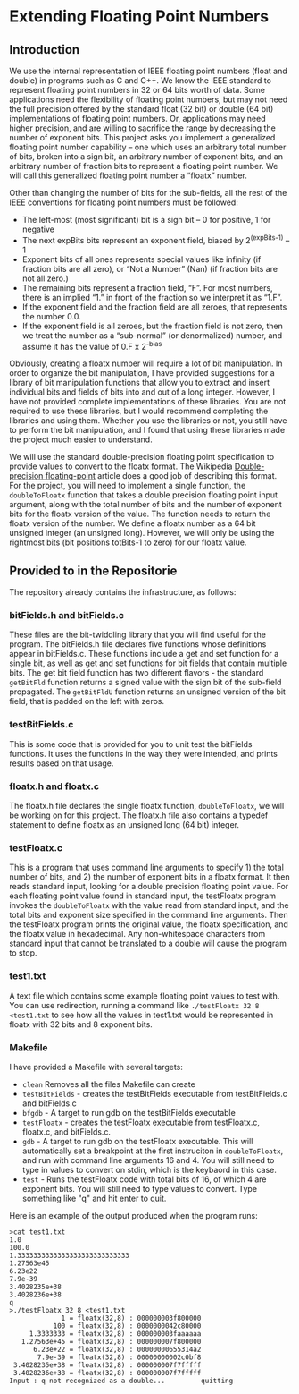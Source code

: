 # Extending Floating Point Numbers

## Introduction

We use the internal representation of IEEE floating point numbers (float and double) in programs such as C and C++. We know the IEEE standard to represent floating point numbers in 32 or 64 bits worth of data. Some applications need the flexibility of floating point numbers, but may not need the full precision offered by the standard float (32 bit) or double (64 bit) implementations of floating point numbers. Or, applications may need higher precision, and are willing to sacrifice the range by decreasing the number of exponent bits. This project asks you implement a generalized floating point number capability – one which uses an arbitrary total number of bits, broken into a sign bit, an arbitrary number of exponent bits, and an arbitrary number of fraction bits to represent a floating point number.  We will call this generalized floating point number a “floatx” number. 

Other than changing the number of bits for the sub-fields, all the rest of the IEEE conventions for floating point numbers must be followed:
- The left-most (most significant) bit is a sign bit – 0 for positive, 1 for negative
- The next expBits bits represent an exponent field, biased by 2<sup>(expBits-1)</sup> – 1
- Exponent bits of all ones represents special values like infinity (if fraction bits are all zero), or “Not a Number” (Nan) (if fraction bits are not all zero.)
- The remaining bits represent a fraction field, “F”.  For most numbers, there is an implied “1.” in front of the fraction so we interpret it as “1.F”.  
- If the exponent field and the fraction field are all zeroes, that represents the number 0.0.
- If the exponent field is all zeroes, but the fraction field is not zero, then we treat the number as a “sub-normal” (or denormalized) number, and assume it has the value of 0.F x 2<sup>-bias</sup>

Obviously, creating a floatx number will require a lot of bit manipulation. In order to organize the bit manipulation, I have provided suggestions for a library of bit manipulation functions that allow you to extract and insert individual bits and fields of bits into and out of a long integer. However, I have not provided complete implementations of these libraries. You are not required to use these libraries, but I would recommend completing the libraries and using them. Whether you use the libraries or not, you still have to perform the bit manipulation, and I found that using these libraries made the project much easier to understand.

We will use the standard double-precision floating point specification to provide values to convert to the floatx format. The Wikipedia [Double-precision floating-point](https://en.wikipedia.org/wiki/Double-precision_floating-point_format) article does a good job of describing this format. For the project, you will need to implement a single function, the `doubleToFloatx` function that takes a double precision floating point input argument, along with the total number of bits and the number of exponent bits for the floatx version of the value. The function needs to return the floatx version of the number. We define a floatx number as a 64 bit unsigned integer (an unsigned long). However, we will only be using the rightmost bits (bit positions totBits-1 to zero) for our floatx value.

## Provided to in the Repositorie

The repository already contains the infrastructure, as follows:

### bitFields.h and bitFields.c

These files are the bit-twiddling library that you will find useful for the program. The bitFields.h file declares five functions whose definitions appear in bitFields.c. These functions include a get and set function for a single bit, as well as get and set functions for bit fields that contain multiple bits. The get bit field function has two different flavors - the standard `getBitFld` function returns a signed value with the sign bit of the sub-field propagated. The `getBitFldU` function returns an unsigned version of the bit field, that is padded on the left with zeros.

### testBitFields.c

This is some code that is provided for you to unit test the bitFields functions. It uses the functions in the way they were intended, and prints results based on that usage.

### floatx.h and floatx.c

The floatx.h file declares the single floatx function, `doubleToFloatx`, we will be working on for this project. The floatx.h file also contains a typedef statement to define floatx as an unsigned long (64 bit) integer. 

### testFloatx.c

This is a program that uses command line arguments to specify 1) the total number of bits, and 2) the number of exponent bits in a floatx format. It then reads standard input, looking for a double precision floating point value. For each floating point value found in standard input, the testFloatx program invokes the `doubleToFloatx` with the value read from standard input, and the total bits and exponent size specified in the command line arguments. Then the testFloatx program prints the original value, the floatx specification, and the floatx value in hexadecimal. Any non-whitespace characters from standard input that cannot be translated to a double will cause the program to stop.

### test1.txt

A text file which contains some example floating point values to test with. You can use redirection, running a command like `./testFloatx 32 8 <test1.txt` to see how all the values in test1.txt would be represented in floatx with 32 bits and 8 exponent bits.

### Makefile

I have provided a Makefile with several targets:

- `clean` Removes all the files Makefile can create
- `testBitFields` - creates the testBitFields executable from testBitFields.c and bitFields.c 
- `bfgdb` - A target to run gdb on the testBitFields executable 
- `testFloatx` - creates the testFloatx executable from testFloatx.c, floatx.c, and bitFields.c. 
- `gdb` - A target to run gdb on the testFloatx executable. This will automatically set a breakpoint at the first instruciton in `doubleToFloatx`, and run with command line arguments 16 and 4. You will still need to type in values to convert on stdin, which is the keybaord in this case.
- `test` - Runs the testFloatx code with total bits of 16, of which 4 are exponent bits. You will still need to type values to convert. Type something like "q" and hit enter to quit.

Here is an example of the output produced when the program runs:

```
>cat test1.txt
1.0
100.0
1.3333333333333333333333333333
1.27563e45
6.23e22
7.9e-39
3.4028235e+38
3.4028236e+38
q
>./testFloatx 32 8 <test1.txt
             1 = floatx(32,8) : 000000003f800000
           100 = floatx(32,8) : 0000000042c80000
     1.3333333 = floatx(32,8) : 000000003faaaaaa
   1.27563e+45 = floatx(32,8) : 000000007f800000
      6.23e+22 = floatx(32,8) : 00000000655314a2
       7.9e-39 = floatx(32,8) : 00000000002c0bf8
 3.4028235e+38 = floatx(32,8) : 000000007f7fffff
 3.4028236e+38 = floatx(32,8) : 000000007f7fffff
Input : q not recognized as a double...         quitting
